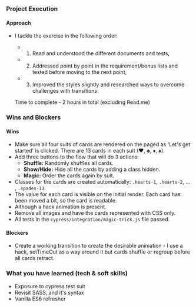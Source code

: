 ### Project Execution

#### Approach
  - I tackle the exercise in the following order:
    * 1. Read and understood the different documents and tests,
    * 2. Addressed point by point in the requirement/bonus lists and tested before moving to the next point,
    * 3. Improved the styles slightly and researched ways to overcome challenges with transitions.

    Time to complete - 2 hours in total (excluding Read.me)

### Wins and Blockers

#### Wins
  - Make sure all four suits of cards are rendered on the paged as 'Let's get started' is clicked. There are 13 cards in each suit (♥, ♣, ♦, ♠).
  - Add three buttons to the flow that will do 3 actions:
    - **Shuffle:** Randomly shuffles all cards.
    - **Show/Hide:** Hide all the cards by adding a class hidden.
    - **Magic:** Order the cards again by suit.
  - Classes for the cards are created automatically: `.hearts-1`, `.hearts-2`, ... , `.spades-13`.
  - The value for each card is visible on the initial render. Each card has been moved a bit, so the card is readable.
  - Although a hack animation is present.
  - Remove all images and have the cards represented with CSS only.
  - All tests in the `cypress/integration/magic-trick.js` file passed.
 
#### Blockers
  - Create a working transition to create the desirable animation  - I use a hack, setTimeOut as a way around it but cards shuffle or regroup before all cards retract. 

### What you have learned (tech & soft skills)
  - Exposure to cypress test suit
  - Revisit SASS, and it's syntax
  - Vanilla ES6 refresher
